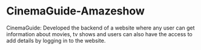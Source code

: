 # CinemaGuide-Amazeshow
CinemaGuide: Developed the backend of a website where any user can get information about movies, tv shows and users can also have the access to add details by logging in to the website.
